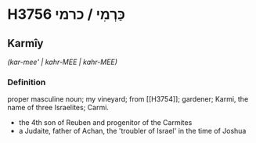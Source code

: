 # H3756 כַּרְמִי / כרמי

## Karmîy

_(kar-mee' | kahr-MEE | kahr-MEE)_

### Definition

proper masculine noun; my vineyard; from [[H3754]]; gardener; Karmi, the name of three Israelites; Carmi.

- the 4th son of Reuben and progenitor of the Carmites
- a Judaite, father of Achan, the 'troubler of Israel' in the time of Joshua
